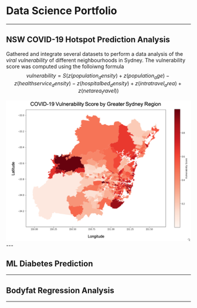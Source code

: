 # Data Science Portfolio
---

## NSW COVID-19 Hotspot Prediction Analysis
Gathered and integrate several datasets to perform a data analysis of the *viral vulnerability* of different neighbourhoods in Sydney. The vulnerability score was computed using the folloiwng formula $$ vulnerability=S(z(population_density)+z(population_age)-z(healthservice_density)-z(hospitalbed_density)+z(intratravel_area)+z(netarea_travel)) $$

<center><img src="images/covid-heatmap.png"/></center>
---

## ML Diabetes Prediction
---

## Bodyfat Regression Analysis
---


